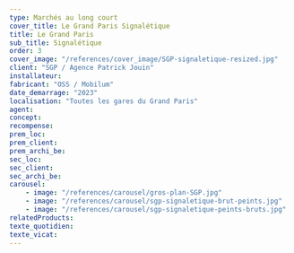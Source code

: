 ```yaml
---
type: Marchés au long court
cover_title: Le Grand Paris Signalétique
title: Le Grand Paris
sub_title: Signalétique
order: 3
cover_image: "/references/cover_image/SGP-signaletique-resized.jpg"
client: "SGP / Agence Patrick Jouin"
installateur:
fabricant: "OSS / Mobilum"
date_demarrage: "2023"
localisation: "Toutes les gares du Grand Paris"
agent:
concept:
recompense:
prem_loc:
prem_client:
prem_archi_be:
sec_loc:
sec_client:
sec_archi_be:
carousel:
    - image: "/references/carousel/gros-plan-SGP.jpg"
    - image: "/references/carousel/sgp-signaletique-brut-peints.jpg"
    - image: "/references/carousel/sgp-signaletique-peints-bruts.jpg"
relatedProducts:
texte_quotidien:
texte_vicat:
---
```

